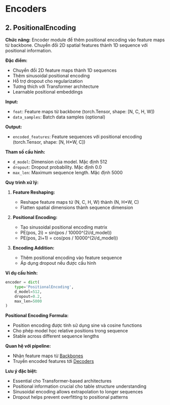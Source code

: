 # Encoders

## 2. PositionalEncoding

**Chức năng:** Encoder module để thêm positional encoding vào feature maps từ backbone. Chuyển đổi 2D spatial features thành 1D sequence với positional information.

**Đặc điểm:**
- Chuyển đổi 2D feature maps thành 1D sequences
- Thêm sinusoidal positional encoding
- Hỗ trợ dropout cho regularization
- Tương thích với Transformer architecture
- Learnable positional embeddings

**Input:**
- `feat`: Feature maps từ backbone (torch.Tensor, shape: [N, C, H, W])
- `data_samples`: Batch data samples (optional)

**Output:**
- `encoded_features`: Feature sequences với positional encoding (torch.Tensor, shape: [N, H*W, C])

**Tham số cấu hình:**
- `d_model`: Dimension của model. Mặc định 512
- `dropout`: Dropout probability. Mặc định 0.0
- `max_len`: Maximum sequence length. Mặc định 5000

**Quy trình xử lý:**

1. **Feature Reshaping:**
   - Reshape feature maps từ (N, C, H, W) thành (N, H*W, C)
   - Flatten spatial dimensions thành sequence dimension

2. **Positional Encoding:**
   - Tạo sinusoidal positional encoding matrix
   - PE(pos, 2i) = sin(pos / 10000^(2i/d_model))
   - PE(pos, 2i+1) = cos(pos / 10000^(2i/d_model))

3. **Encoding Addition:**
   - Thêm positional encoding vào feature sequence
   - Áp dụng dropout nếu được cấu hình

**Ví dụ cấu hình:**
```python
encoder = dict(
    type='PositionalEncoding',
    d_model=512,
    dropout=0.2,
    max_len=5000
)
```

**Positional Encoding Formula:**
- Position encoding được tính sử dụng sine và cosine functions
- Cho phép model học relative positions trong sequence
- Stable across different sequence lengths

**Quan hệ với pipeline:**
- Nhận feature maps từ [Backbones](../backbones/README.md)
- Truyền encoded features tới [Decoders](../decoders/README.md)

**Lưu ý đặc biệt:**
- Essential cho Transformer-based architectures
- Positional information crucial cho table structure understanding
- Sinusoidal encoding allows extrapolation to longer sequences
- Dropout helps prevent overfitting to positional patterns
